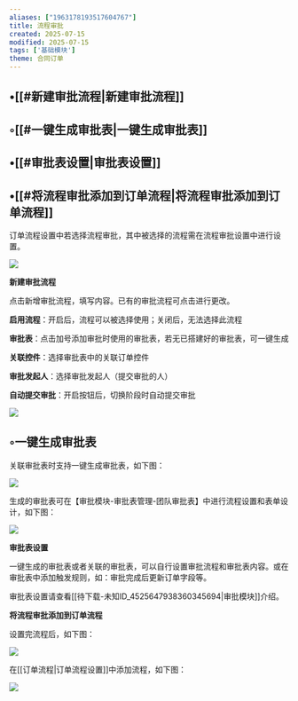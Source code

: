 ```yaml
---
aliases: ["1963178193517604767"]
title: 流程审批
created: 2025-07-15
modified: 2025-07-15
tags: ['基础模块']
theme: 合同订单
---
```


## •[[#新建审批流程|新建审批流程]]

## ◦[[#一键生成审批表|一键生成审批表]]

## •[[#审批表设置|审批表设置]]

## •[[#将流程审批添加到订单流程|将流程审批添加到订单流程]]

订单流程设置中若选择流程审批，其中被选择的流程需在流程审批设置中进行设置。

![](6d586bb16b784ae379415dbd22595c64.jpg)

**新建审批流程**

点击新增审批流程，填写内容。已有的审批流程可点击进行更改。

**启用流程**：开启后，流程可以被选择使用；关闭后，无法选择此流程

**审批表**：点击加号添加审批时使用的审批表，若无已搭建好的审批表，可一键生成

**关联控件**：选择审批表中的关联订单控件

**审批发起人**：选择审批发起人（提交审批的人）

**自动提交审批**：开启按钮后，切换阶段时自动提交审批

![](8c2fe50828e42154cabfe2eedcef56bb.jpg)

## ◦一键生成审批表

关联审批表时支持一键生成审批表，如下图：

![](8aae9f34a031b638ec0de16433e7760b.jpg)

生成的审批表可在【审批模块-审批表管理-团队审批表】中进行流程设置和表单设计，如下图：

![](23328b859d36ec045e15e6102b7cf591.jpg)

**审批表设置**

一键生成的审批表或者关联的审批表，可以自行设置审批流程和审批表内容。或在审批表中添加触发规则，如：审批完成后更新订单字段等。

审批表设置请查看[[待下载-未知ID_4525647938360345694|审批模块]]介绍。

**将流程审批添加到订单流程**

设置完流程后，如下图：

![](e3739193250466b53f25edf400ff41fc.jpg)

在[[订单流程|订单流程设置]]中添加流程，如下图：

![](d897c2968a69ad716bbfcdcb04b2996a.jpg)